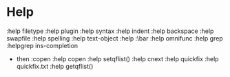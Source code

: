 # Help

:help filetype
:help plugin
:help syntax
:help indent
:help backspace
:help swapfile
:help spelling
:help text-object
:help :\bar
:help omnifunc
:help grep
:helpgrep ins-completion
  - then :copen
:help copen
:help setqflist()
:help cnext
:help quickfix
:help quickfix.txt
:help getqflist()
